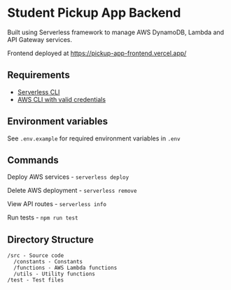 # Student Pickup App Backend

Built using Serverless framework to manage AWS DynamoDB, Lambda and API Gateway services.

Frontend deployed at https://pickup-app-frontend.vercel.app/


## Requirements

- [Serverless CLI](https://www.serverless.com/framework/docs/getting-started/)
- [AWS CLI with valid credentials](https://docs.aws.amazon.com/cli/latest/userguide/getting-started-install.html)


## Environment variables

See `.env.example` for required environment variables in `.env`


## Commands

Deploy AWS services  - `serverless deploy`


Delete AWS deployment - `serverless remove`


View API routes - `serverless info`


Run tests - `npm run test`


## Directory Structure

```text
/src - Source code
  /constants - Constants
  /functions - AWS Lambda functions
  /utils - Utility functions
/test - Test files
```